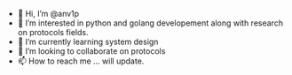 - 👋 Hi, I’m @anv1p
- 👀 I’m interested in python and golang developement along with research on protocols fields.
- 🌱 I’m currently learning system design
- 💞️ I’m looking to collaborate on protocols 
- 📫 How to reach me ... will update.

<!---
anv1p/anv1p is a ✨ special ✨ repository because its `README.md` (this file) appears on your GitHub profile.
You can click the Preview link to take a look at your changes.
--->
